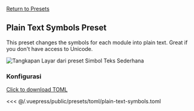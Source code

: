 [Return to Presets](/presets/#plain-text-symbols)

## Plain Text Symbols Preset

This preset changes the symbols for each module into plain text. Great if you don't have access to Unicode.

![Tangkapan Layar dari preset Simbol Teks Sederhana](/presets/img/plain-text-symbols.png)

### Konfigurasi

[Click to download TOML](/presets/toml/plain-text-symbols.toml)

<<< @/.vuepress/public/presets/toml/plain-text-symbols.toml
